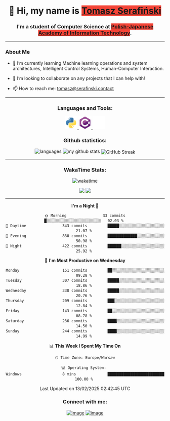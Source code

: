<h1 align="center">👋 Hi, my name is <a href="https://serafinski.contact" style="background-color: #f44336"> Tomasz Serafiński </a></h1>
<h3 align="center"> I'm a student of Computer Science at <a href="https://www.pja.edu.pl/en" style="background-color: #f44336">Polish-Japanese Academy of Information Technology</a>.</h3>

---

### About Me
<!-- <img align="right" width=200px height=200px src="https://24.media.tumblr.com/25ec1da1ceb3d8c59ff61abda466e66d/tumblr_ms7532YHD61sfs2qco1_500.gif"/> -->

- 🌱 I’m currently learning Machine learning operations and system architectures, Intelligent Control Systems, Human-Computer Interaction.

- 💞️ I’m looking to collaborate on any projects that I can help with!

- 📫 How to reach me: tomasz@serafinski.contact

---

<h3 align="center">Languages and Tools:</h3>

<p align="center">
  <a href="https://www.python.org/" target="_blank"> 
    <img src="https://github.com/devicons/devicon/blob/master/icons/python/python-original.svg" alt="python" width="40" height="40"/> 
  </a>
 <a href="https://learn.microsoft.com/dotnet/csharp/" target="_blank"> 
    <img src="https://github.com/devicons/devicon/blob/master/icons/csharp/csharp-original.svg" alt="csharp" width="40" height="40"/> 
  </a>
  <a href="https://github.com/" target="_blank"> 
    <img src="src/GitHub-Mark-Light-120px-plus.png" alt="github" width="40" height="40"/> 
  </a>
</p>



<div align="center">

<h3 align="center">Github statistics: </h3>
  <img height= "150" src="https://github-readme-stats-serafinski.vercel.app/api?username=serafinski&theme=dark&show_icons=true" alt="languages" />
  <img height= "150" src="https://github-readme-stats-serafinski.vercel.app/api/top-langs/?username=serafinski&layout=compact&theme=dark&l&langs_count=10" alt="my github stats" />
  <img align="center" src="https://github-readme-streak-stats.herokuapp.com?user=serafinski&theme=dark" alt="GitHub Streak" />
</div>

---

<h3 align="center">WakaTime Stats:</h3>
<div align="center">

[![wakatime](https://wakatime.com/badge/user/c88d1b82-ebdd-4842-ad45-93f471842103.svg)](https://wakatime.com/@c88d1b82-ebdd-4842-ad45-93f471842103)
</div>

<div align="center">

<img height= "300" src="https://wakatime.com/share/@serafinski/bf0c909e-ff5b-48dc-b5c8-9db0a2a07701.svg"/>
<img height= "300" src="https://wakatime.com/share/@serafinski/5e9cd917-109e-422c-bcd0-62b469b65408.svg"/>

</div>

---
<div align="center">

<!--START_SECTION:waka-->
**I'm a Night 🦉** 

```text
🌞 Morning                33 commits          █░░░░░░░░░░░░░░░░░░░░░░░░   02.03 % 
🌆 Daytime                343 commits         █████░░░░░░░░░░░░░░░░░░░░   21.07 % 
🌃 Evening                830 commits         █████████████░░░░░░░░░░░░   50.98 % 
🌙 Night                  422 commits         ██████░░░░░░░░░░░░░░░░░░░   25.92 % 
```
📅 **I'm Most Productive on Wednesday** 

```text
Monday                   151 commits         ██░░░░░░░░░░░░░░░░░░░░░░░   09.28 % 
Tuesday                  307 commits         █████░░░░░░░░░░░░░░░░░░░░   18.86 % 
Wednesday                338 commits         █████░░░░░░░░░░░░░░░░░░░░   20.76 % 
Thursday                 209 commits         ███░░░░░░░░░░░░░░░░░░░░░░   12.84 % 
Friday                   143 commits         ██░░░░░░░░░░░░░░░░░░░░░░░   08.78 % 
Saturday                 236 commits         ████░░░░░░░░░░░░░░░░░░░░░   14.50 % 
Sunday                   244 commits         ████░░░░░░░░░░░░░░░░░░░░░   14.99 % 
```


📊 **This Week I Spent My Time On** 

```text
🕑︎ Time Zone: Europe/Warsaw

💻 Operating System: 
Windows                  8 mins              █████████████████████████   100.00 % 
```


 Last Updated on 13/02/2025 02:42:45 UTC
<!--END_SECTION:waka-->

</div>

<h3 align="center">Connect with me:</h3>
<div align="center">

[![image](https://img.shields.io/badge/LinkedIn-0077B5?style=for-the-badge&logo=linkedin&logoColor=white)](https://www.linkedin.com/in/tomasz-serafinski/)
[![image](https://img.shields.io/badge/Gmail-D14836?style=for-the-badge&logo=gmail&logoColor=white)](mailto:work.serafinski@gmail.com)

</div>
